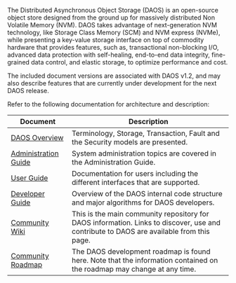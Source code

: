 The Distributed Asynchronous Object Storage (DAOS) is an open-source
object store designed from the ground up for massively distributed Non
Volatile Memory (NVM). DAOS takes advantage of next-generation NVM
technology, like Storage Class Memory (SCM) and NVM express (NVMe),
while presenting a key-value storage interface on top of commodity
hardware that provides features, such as, transactional non-blocking
I/O, advanced data protection with self-healing, end-to-end data
integrity, fine-grained data control, and elastic storage, to optimize
performance and cost.

The included document versions are associated with DAOS v1.2, and may
also describe features that are currently under development for the
next DAOS release.

Refer to the following documentation for architecture and description:

|Document|Description|
|----|----|
|[DAOS Overview](https://docs.daos.io/v1.2/overview/terminology/) |Terminology, Storage, Transaction, Fault and the Security models are presented.|
|[Administration Guide](https://docs.daos.io/v1.2/admin/hardware/)|System administration topics are covered in the Administration Guide.|
|[User Guide](https://docs.daos.io/v1.2/user/container/)|Documentation for users including the different interfaces that are supported.|
|[Developer Guide](https://github.com/daos-stack/daos/blob/release/1.2/src/README.md)|Overview of the DAOS internal code structure and major algorithms for DAOS developers.|
|[Community Wiki](http://wiki.daos.io/)|This is the main community repository for DAOS information. Links to discover, use and contribute to DAOS are available from this page.|
|[Community Roadmap](http://wiki.daos.io/spaces/DC/pages/4836661105/Roadmap)|The DAOS development roadmap is found here. Note that the information contained on the roadmap may change at any time.|
